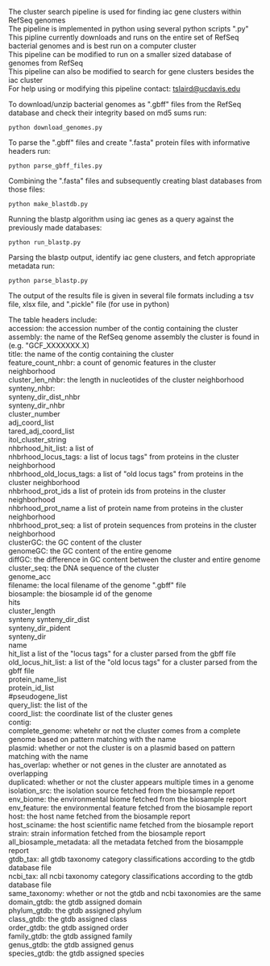 The cluster search pipeline is used for finding iac gene clusters within RefSeq genomes  
The pipeline is implemented in python using several python scripts ".py"  
This pipline currently downloads and runs on the entire set of RefSeq bacterial genomes and is best run on a computer cluster  
This pipeline can be modified to run on a smaller sized database of genomes from RefSeq  
This pipeline can also be modified to search for gene clusters besides the iac cluster  
For help using or modifying this pipeline contact: tslaird@ucdavis.edu


To download/unzip bacterial genomes as ".gbff" files from the RefSeq database and check their integrity based on md5 sums run:  
```
python download_genomes.py
```
To parse the ".gbff" files and create ".fasta" protein files with informative headers run:  
```
python parse_gbff_files.py
```
Combining the ".fasta" files and subsequently creating blast databases from those files:  
```
python make_blastdb.py
```
Running the blastp algorithm using iac genes as a query against the previously made databases:
```
python run_blastp.py
```
Parsing the blastp output, identify iac gene clusters, and fetch appropriate metadata run:
```
python parse_blastp.py
```
The output of the results file is given in several file formats including a tsv file, xlsx file, and ".pickle" file (for use in python)

The table headers include:  
accession:			the accession number of the contig containing the cluster  
assembly:			the name of the RefSeq genome assembly the cluster is found in (e.g. "GCF_XXXXXXX.X)  
title:				the name of the contig containing the cluster  
feature_count_nhbr:		a count of genomic features in the cluster neighborhood  
cluster_len_nhbr:		the length in nucleotides of the cluster neighborhood  
synteny_nhbr:			  
synteny_dir_dist_nhbr  
synteny_dir_nhbr  
cluster_number  
adj_coord_list  
tared_adj_coord_list  
itol_cluster_string  
nhbrhood_hit_list:		a list of  
nhbrhood_locus_tags:		a list of locus tags" from proteins in the cluster neighborhood  
nhbrhood_old_locus_tags:	a list of "old locus tags" from proteins in the cluster neighborhood  
nhbrhood_prot_ids		a list of protein ids from proteins in the cluster neighborhood  
nhbrhood_prot_name		a list of protein name from proteins in the cluster neighborhood  
nhbrhood_prot_seq:		a list of protein sequences from proteins in the cluster neighborhood  
clusterGC:			the GC content of the cluster  
genomeGC:			the GC content of the entire genome  
diffGC:				the difference in GC content between the cluster and entire genome  
cluster_seq:			the DNA sequence of the cluster  
genome_acc  
filename:			the local filename of the genome ".gbff" file  
biosample:			the biosample id of the genome  
hits  
cluster_length  
synteny	synteny_dir_dist  
synteny_dir_pident  
synteny_dir  
name  
hit_list			a list of the "locus tags" for a cluster parsed from the gbff file  
old_locus_hit_list:		a list of the "old locus tags" for a cluster parsed from the gbff file  
protein_name_list  
protein_id_list  
#pseudogene_list  
query_list:			the list of the  
coord_list:			the coordinate list of the cluster genes  
contig:			  
complete_genome:		whetehr or not the cluster comes from a complete genome based on pattern matching with the name  
plasmid:			whether or not the cluster is on a plasmid based on pattern matching with the name  
has_overlap:			whether or not genes in the cluster are annotated as overlapping  
duplicated:			whether or not the cluster appears multiple times in a genome  
isolation_src:			the isolation source fetched from the biosample report  
env_biome:			the environmental biome fetched from the biosample report  
env_feature:			the environmental feature fetched from the biosample report  
host:				the host name fetched from the biosample report  
host_sciname:			the host scientific name fetched from the biosample report  
strain:				strain information fetched from the biosample report  
all_biosample_metadata:		all the metadata fetched from the biosampple report  
gtdb_tax:			all gtdb taxonomy category classifications according to the gtdb database file  
ncbi_tax:			all ncbi taxonomy category classifications according to the gtdb database file  
same_taxonomy:			whether or not the gtdb and ncbi taxonomies are the same  
domain_gtdb:			the gtdb assigned domain  
phylum_gtdb:			the gtdb assigned phylum  
class_gtdb:			the gtdb assigned class  
order_gtdb:			the gtdb assigned order  
family_gtdb:			the gtdb assigned family  
genus_gtdb:			the gtdb assigned genus  
species_gtdb:			the gtdb assigned species
